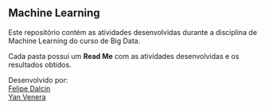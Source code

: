 ## Machine Learning

Este repositório contém as atividades desenvolvidas durante a disciplina de Machine Learning do curso de Big Data.

Cada pasta possui um **Read Me** com as atividades desenvolvidas e os resultados obtidos.

Desenvolvido por:   
[Felipe Dalcin](https://github.com/fdalcin)  
[Yan Venera](https://github.com/yanalexander)
